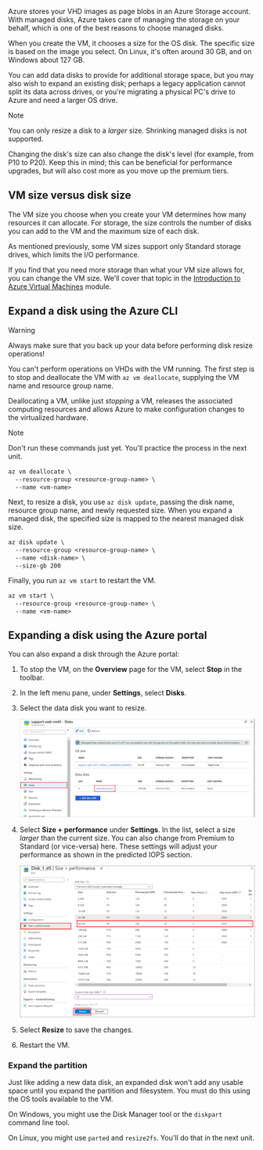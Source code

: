Azure stores your VHD images as page blobs in an Azure Storage account. With managed disks, Azure takes care of managing the storage on your behalf, which is one of the best reasons to choose managed disks.

When you create the VM, it chooses a size for the OS disk. The specific size is based on the image you select. On Linux, it's often around 30 GB, and on Windows about 127 GB.

You can add data disks to provide for additional storage space, but you may also wish to expand an existing disk; perhaps a legacy application cannot split its data across drives, or you're migrating a physical PC's drive to Azure and need a larger OS drive.

> [!NOTE]
> You can only resize a disk to a *larger* size. Shrinking managed disks is not supported.

Changing the disk's size can also change the disk's level (for example, from P10 to P20). Keep this in mind; this can be beneficial for performance upgrades, but will also cost more as you move up the premium tiers.

## VM size versus disk size

The VM size you choose when you create your VM determines how many resources it can allocate. For storage, the size controls the number of disks you can add to the VM and the maximum size of each disk.

As mentioned previously, some VM sizes support only Standard storage drives, which limits the I/O performance.

If you find that you need more storage than what your VM size allows for, you can change the VM size. We'll cover that topic in the [Introduction to Azure Virtual Machines](/training/modules/intro-to-azure-virtual-machines?azure-portal=true) module.

## Expand a disk using the Azure CLI

> [!WARNING]
> Always make sure that you back up your data before performing disk resize operations!

You can't perform operations on VHDs with the VM running. The first step is to stop and deallocate the VM with `az vm deallocate`, supplying the VM name and resource group name.

Deallocating a VM, unlike just *stopping* a VM, releases the associated computing resources and allows Azure to make configuration changes to the virtualized hardware.

> [!NOTE]
> Don't run these commands just yet. You'll practice the process in the next unit.

```azurecli
az vm deallocate \
  --resource-group <resource-group-name> \
  --name <vm-name>
```

Next, to resize a disk, you use `az disk update`, passing the disk name, resource group name, and newly requested size. When you expand a managed disk, the specified size is mapped to the nearest managed disk size.

```azurecli
az disk update \
  --resource-group <resource-group-name> \
  --name <disk-name> \
  --size-gb 200
```

Finally, you run `az vm start` to restart the VM.

```azurecli
az vm start \
  --resource-group <resource-group-name> \
  --name <vm-name>
```

## Expanding a disk using the Azure portal

You can also expand a disk through the Azure portal:

1. To stop the VM, on the **Overview** page for the VM, select **Stop** in the toolbar.

1. In the left menu pane, under **Settings**, select **Disks**.

1. Select the data disk you want to resize.

    ![Screenshot showing the disks section of a VM with the VHD we want to edit highlighted.](../media/5-portal-disks.png)

1. Select **Size + performance** under **Settings**. In the list, select a size *larger* than the current size. You can also change from Premium to Standard (or vice-versa) here. These settings will adjust your performance as shown in the predicted IOPS section.

    ![Screenshot showing the VHD edit screen with the new size field highlighted.](../media/5-resize-disk.png)

1. Select **Resize** to save the changes.

1. Restart the VM.

### Expand the partition

Just like adding a new data disk, an expanded disk won't add any usable space until you expand the partition and filesystem. You must do this using the OS tools available to the VM.

On Windows, you might use the Disk Manager tool or the `diskpart` command line tool.

On Linux, you might use `parted` and `resize2fs`. You'll do that in the next unit.
